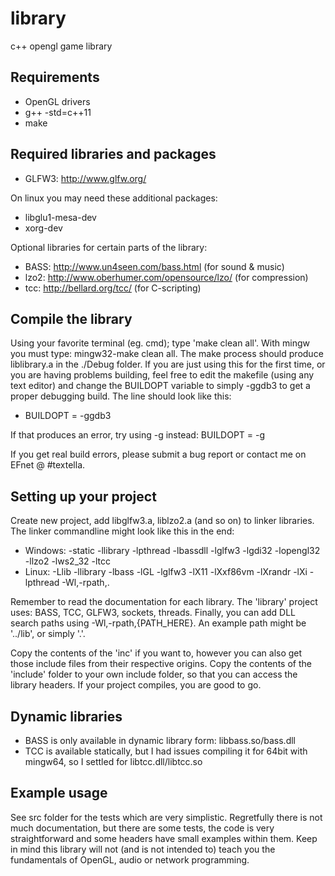 library
=======

c++ opengl game library

Requirements
---
- OpenGL drivers
- g++ -std=c++11
- make


Required libraries and packages
---
- GLFW3: http://www.glfw.org/

On linux you may need these additional packages:
- libglu1-mesa-dev
- xorg-dev

Optional libraries for certain parts of the library:
- BASS: http://www.un4seen.com/bass.html (for sound & music)
- lzo2: http://www.oberhumer.com/opensource/lzo/ (for compression)
- tcc: http://bellard.org/tcc/ (for C-scripting)


Compile the library
---
Using your favorite terminal (eg. cmd); type 'make clean all'. With mingw you must type: mingw32-make clean all.
The make process should produce liblibrary.a in the ./Debug folder. If you are just using this for the first time, or you are having problems building, feel free to edit the makefile (using any text editor) and change the BUILDOPT variable to simply -ggdb3 to get a proper debugging build. The line should look like this:
- BUILDOPT = -ggdb3

If that produces an error, try using -g instead: BUILDOPT = -g

If you get real build errors, please submit a bug report or contact me on EFnet @ #textella.

Setting up your project
---
Create new project, add libglfw3.a, liblzo2.a (and so on) to linker libraries. The linker commandline might look like this in the end:
- Windows: -static -llibrary -lpthread -lbassdll -lglfw3 -lgdi32 -lopengl32 -llzo2 -lws2_32 -ltcc
- Linux: -Llib -llibrary -lbass -lGL -lglfw3 -lX11 -lXxf86vm -lXrandr -lXi -lpthread -Wl,-rpath,.

Remember to read the documentation for each library. The 'library' project uses: BASS, TCC, GLFW3, sockets, threads.
Finally, you can add DLL search paths using -Wl,-rpath,{PATH_HERE}. An example path might be '../lib', or simply '.'.

Copy the contents of the 'inc' if you want to, however you can also get those include files from their respective origins. Copy the contents of the 'include' folder to your own include folder, so that you can access the library headers. If your project compiles, you are good to go.

Dynamic libraries
---
- BASS is only available in dynamic library form: libbass.so/bass.dll
- TCC is available statically, but I had issues compiling it for 64bit with mingw64, so I settled for libtcc.dll/libtcc.so


Example usage
---
See src folder for the tests which are very simplistic. Regretfully there is not much documentation, but there are some tests, the code is very straightforward and some headers have small examples within them. Keep in mind this library will not (and is not intended to) teach you the fundamentals of OpenGL, audio or network programming.
